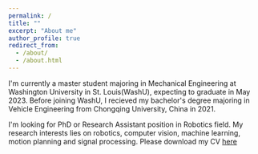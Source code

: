 ```yaml
---
permalink: /
title: ""
excerpt: "About me"
author_profile: true
redirect_from: 
  - /about/
  - /about.html
---
```


I'm currently a master student majoring in Mechanical Engineering at Washington University in St. Louis(WashU), expecting to graduate in May 2023. Before joining WashU, I recieved my bachelor's degree majoring in Vehicle Engineering from Chongqing University, China in 2021.

I'm looking for PhD or Research Assistant position in Robotics field. My research interests lies on robotics, computer vision, machine learning, motion planning and signal processing. Please download my CV [here](https://github.com/TianyouHu/tianyouhu.github.io/blob/master/files/CV.pdf)

